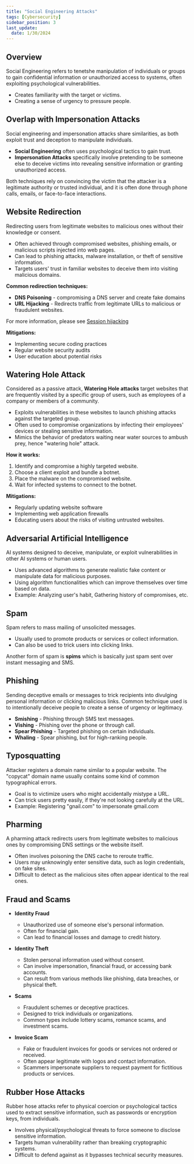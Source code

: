 ```yaml
---
title: "Social Engineering Attacks"
tags: [Cybersecurity]
sidebar_position: 3
last_update:
  date: 1/30/2024
---
```



## Overview 

Social Engineering refers to tenetshe manipulation of individuals or groups to gain confidential information or unauthorized access to systems, often exploiting psychological vulnerabilities.

- Creates familiarity with the target or victims.
- Creating a sense of urgency to pressure people.

## Overlap with Impersonation Attacks 

Social engineering and impersonation attacks share similarities, as both exploit trust and deception to manipulate individuals. 

- **Social Engineering** often uses psychological tactics to gain trust. 
- **Impersonation Attacks** specifically involve pretending to be someone else to deceive victims into revealing sensitive information or granting unauthorized access.

Both techniques rely on convincing the victim that the attacker is a legitimate authority or trusted individual,  and it is often done through phone calls, emails, or face-to-face interactions.

## Website Redirection

Redirecting users from legitimate websites to malicious ones without their knowledge or consent.

  - Often achieved through compromised websites, phishing emails, or malicious scripts injected into web pages.
  - Can lead to phishing attacks, malware installation, or theft of sensitive information.
  - Targets users' trust in familiar websites to deceive them into visiting malicious domains.

**Common redirection techniques:** 

- **DNS Poisoning** - compromising a DNS server and create fake domains
- **URL Hijacking** - Redirects traffic from legitimate URLs to malicious or fraudulent websites.

For more information, please see [Session hijacking](/docs/007-Cybersecurity/013-List-of-Attacks/005-Spoofing-Attacks.md#session-hijacking)

**Mitigations:**

- Implementing secure coding practices
- Regular website security audits
- User education about potential risks



## Watering Hole Attack

Considered as a passive attack, **Watering Hole attacks** target websites that are frequently visited by a specific group of users, such as employees of a company or members of a community.

- Exploits vulnerabilities in these websites to launch phishing attacks against the targeted group.
- Often used to compromise organizations by infecting their employees' devices or stealing sensitive information.
- Mimics the behavior of predators waiting near water sources to ambush prey, hence "watering hole" attack.
  
**How it works:**

1. Identify and compromise a highly targeted website.
2. Choose a client exploit and bundle a botnet.
3. Place the malware on the compromised website.
4. Wait for infected systems to connect to the botnet.

**Mitigations:**

- Regularly updating website software
- Implementing web application firewalls
- Educating users about the risks of visiting untrusted websites.

## Adversarial Artificial Intelligence

AI systems designed to deceive, manipulate, or exploit vulnerabilities in other AI systems or human users.

- Uses advanced algorithms to generate realistic fake content or manipulate data for malicious purposes.
- Using algorithm functionalities which can improve themselves over time based on data.
- Example: Analyzing user's habit, Gathering history of compromises, etc.

## Spam 

Spam refers to mass mailing of unsolicited messages.

- Usually used to promote products or services or collect information.
- Can also be used to trick users into clicking links.

Another form of spam is **spims** which is basically just spam sent over instant messaging and SMS.

## Phishing

Sending deceptive emails or messages to trick recipients into divulging personal information or clicking malicious links. Common technique used is to intentionally deceive people to create a sense of urgency or legitimacy.

- **Smishing** - Phishing through SMS text messages.
- **Vishing** - Phishing over the phone or through call.
- **Spear Phishing** - Targeted phishing on certain individuals.
- **Whaling** - Spear phishing, but for high-ranking people.

## Typosquatting   

Attacker registers a domain name similar to a popular website. The "copycat" domain name usually contains some kind of common typographical errors.

- Goal is to victimize users who might accidentally mistype a URL.
- Can trick users pretty easily, if they're not looking carefully at the URL.
- Example: Registering "gnail.com" to impersonate gmail.com

## Pharming 

A pharming attack redirects users from legitimate websites to malicious ones by compromising DNS settings or the website itself.

- Often involves poisoning the DNS cache to reroute traffic.
- Users may unknowingly enter sensitive data, such as login credentials, on fake sites.
- Difficult to detect as the malicious sites often appear identical to the real ones.

## Fraud and Scams

- **Identity Fraud**
  - Unauthorized use of someone else's personal information.
  - Often for financial gain.
  - Can lead to financial losses and damage to credit history.

- **Identity Theft**
  - Stolen personal information used without consent.
  - Can involve impersonation, financial fraud, or accessing bank accounts.
  - Can result from various methods like phishing, data breaches, or physical theft.

- **Scams**
  - Fraudulent schemes or deceptive practices.
  - Designed to trick individuals or organizations.
  - Common types include lottery scams, romance scams, and investment scams.

- **Invoice Scam**
  - Fake or fraudulent invoices for goods or services not ordered or received.
  - Often appear legitimate with logos and contact information.
  - Scammers impersonate suppliers to request payment for fictitious products or services.


## Rubber Hose Attacks

Rubber hose attacks refer to physical coercion or psychological tactics used to extract sensitive information, such as passwords or encryption keys, from individuals.

- Involves physical/psychological threats to force someone to disclose sensitive information.
- Targets human vulnerability rather than breaking cryptographic systems.
- Difficult to defend against as it bypasses technical security measures.